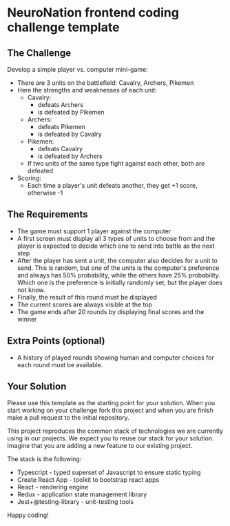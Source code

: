 # NeuroNation frontend coding challenge template

## The Challenge

Develop a simple player vs. computer mini-game:

- There are 3 units on the battlefield: Cavalry, Archers, Pikemen
- Here the strengths and weaknesses of each unit:
  - Cavalry:
    - defeats Archers
    - is defeated by Pikemen
  - Archers:
    - defeats Pikemen
    - is defeated by Cavalry
  - Pikemen:
    - defeats Cavalry
    - is defeated by Archers
  - If two units of the same type fight against each other, both are defeated
- Scoring:
  - Each time a player's unit defeats another, they get +1 score, otherwise -1

## The Requirements

- The game must support 1 player against the computer
- A first screen must display all 3 types of units to choose from and the player is expected to decide which one to send into battle as the next step
- After the player has sent a unit, the computer also decides for a unit to send. This is random, but one of the units is the computer's preference and always has 50% probability, while the others have 25% probability. Which one is the preference is initially randomly set, but the player does not know.
- Finally, the result of this round must be displayed
- The current scores are always visible at the top
- The game ends after 20 rounds by displaying final scores and the winner

## Extra Points (optional)

- A history of played rounds showing human and computer choices for each round must be available.

## Your Solution

Please use this template as the starting point for your solution. When you start working on your challenge fork this project and when you are finish make a pull request to the initial repository.

This project reproduces the common stack of technologies we are currently using in our projects. We expect you to reuse our stack for your solution. Imagine that you are adding a new feature to our existing project.

The stack is the following:

- Typescript - typed superset of Javascript to ensure static typing
- Create React App - toolkit to bootstrap react apps
- React - rendering engine
- Redux - application state management library
- Jest+@testing-library - unit-testing tools

Happy coding!
